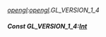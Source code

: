 _[opengl](../../modules/opengl/opengl-module.md):[opengl](../../modules/opengl/opengl-module.md).GL\_VERSION\_1\_4_
##### Const GL\_VERSION\_1\_4:[Int](../../modules/wonkey/wonkey-types-int.md)
